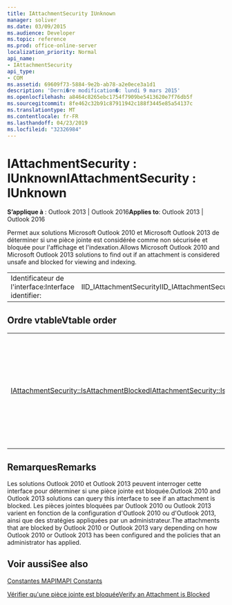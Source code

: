 ```yaml
---
title: IAttachmentSecurity IUnknown
manager: soliver
ms.date: 03/09/2015
ms.audience: Developer
ms.topic: reference
ms.prod: office-online-server
localization_priority: Normal
api_name:
- IAttachmentSecurity
api_type:
- COM
ms.assetid: 69609f73-5884-9e2b-ab78-a2e0ece3a1d1
description: 'Derni�re modification�: lundi 9 mars 2015'
ms.openlocfilehash: a8464c8265ebc1754f7909be5413620e7f76db5f
ms.sourcegitcommit: 8fe462c32b91c87911942c188f3445e85a54137c
ms.translationtype: MT
ms.contentlocale: fr-FR
ms.lasthandoff: 04/23/2019
ms.locfileid: "32326984"
---
```

# <a name="iattachmentsecurity--iunknown"></a><span data-ttu-id="2168f-103">IAttachmentSecurity : IUnknown</span><span class="sxs-lookup"><span data-stu-id="2168f-103">IAttachmentSecurity : IUnknown</span></span>

  
  
<span data-ttu-id="2168f-104">**S’applique à** : Outlook 2013 | Outlook 2016</span><span class="sxs-lookup"><span data-stu-id="2168f-104">**Applies to**: Outlook 2013 | Outlook 2016</span></span> 
  
<span data-ttu-id="2168f-105">Permet aux solutions Microsoft Outlook 2010 et Microsoft Outlook 2013 de déterminer si une pièce jointe est considérée comme non sécurisée et bloquée pour l'affichage et l'indexation.</span><span class="sxs-lookup"><span data-stu-id="2168f-105">Allows Microsoft Outlook 2010 and Microsoft Outlook 2013 solutions to find out if an attachment is considered unsafe and blocked for viewing and indexing.</span></span>
  
|||
|:-----|:-----|
|<span data-ttu-id="2168f-106">Identificateur de l'interface:</span><span class="sxs-lookup"><span data-stu-id="2168f-106">Interface identifier:</span></span>  <br/> |<span data-ttu-id="2168f-107">IID_IAttachmentSecurity</span><span class="sxs-lookup"><span data-stu-id="2168f-107">IID_IAttachmentSecurity</span></span>  <br/> |
   
## <a name="vtable-order"></a><span data-ttu-id="2168f-108">Ordre vtable</span><span class="sxs-lookup"><span data-stu-id="2168f-108">Vtable order</span></span>

|||
|:-----|:-----|
|[<span data-ttu-id="2168f-109">IAttachmentSecurity::IsAttachmentBlocked</span><span class="sxs-lookup"><span data-stu-id="2168f-109">IAttachmentSecurity::IsAttachmentBlocked</span></span>](iattachmentsecurity-isattachmentblocked.md) <br/> |<span data-ttu-id="2168f-110">Vérifie si une pièce jointe spécifiée est bloquée par Outlook 2010 ou Outlook 2013 pour l'affichage et l'indexation.</span><span class="sxs-lookup"><span data-stu-id="2168f-110">Checks if a specified attachment is blocked by Outlook 2010 or Outlook 2013 for viewing and indexing.</span></span>  <br/> |
   
## <a name="remarks"></a><span data-ttu-id="2168f-111">Remarques</span><span class="sxs-lookup"><span data-stu-id="2168f-111">Remarks</span></span>

<span data-ttu-id="2168f-112">Les solutions Outlook 2010 et Outlook 2013 peuvent interroger cette interface pour déterminer si une pièce jointe est bloquée.</span><span class="sxs-lookup"><span data-stu-id="2168f-112">Outlook 2010 and Outlook 2013 solutions can query this interface to see if an attachment is blocked.</span></span> <span data-ttu-id="2168f-113">Les pièces jointes bloquées par Outlook 2010 ou Outlook 2013 varient en fonction de la configuration d'Outlook 2010 ou d'Outlook 2013, ainsi que des stratégies appliquées par un administrateur.</span><span class="sxs-lookup"><span data-stu-id="2168f-113">The attachments that are blocked by Outlook 2010 or Outlook 2013 vary depending on how Outlook 2010 or Outlook 2013 has been configured and the policies that an administrator has applied.</span></span>
  
## <a name="see-also"></a><span data-ttu-id="2168f-114">Voir aussi</span><span class="sxs-lookup"><span data-stu-id="2168f-114">See also</span></span>



[<span data-ttu-id="2168f-115">Constantes MAPI</span><span class="sxs-lookup"><span data-stu-id="2168f-115">MAPI Constants</span></span>](mapi-constants.md)
  
[<span data-ttu-id="2168f-116">Vérifier qu'une pièce jointe est bloquée</span><span class="sxs-lookup"><span data-stu-id="2168f-116">Verify an Attachment is Blocked</span></span>](how-to-verify-an-attachment-is-blocked.md)

